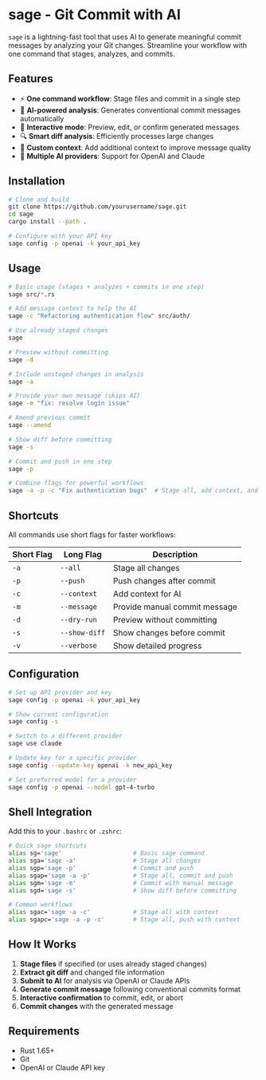 # sage - Git Commit with AI

`sage` is a lightning-fast tool that uses AI to generate meaningful commit messages by analyzing your Git changes. Streamline your workflow with one command that stages, analyzes, and commits.

## Features

- ⚡ **One command workflow**: Stage files and commit in a single step
- 🧠 **AI-powered analysis**: Generates conventional commit messages automatically
- 🔄 **Interactive mode**: Preview, edit, or confirm generated messages
- 🔍 **Smart diff analysis**: Efficiently processes large changes
- 📝 **Custom context**: Add additional context to improve message quality
- 🚀 **Multiple AI providers**: Support for OpenAI and Claude

## Installation

```bash
# Clone and build
git clone https://github.com/yourusername/sage.git
cd sage
cargo install --path .

# Configure with your API key
sage config -p openai -k your_api_key
```

## Usage

```bash
# Basic usage (stages + analyzes + commits in one step)
sage src/*.rs

# Add message context to help the AI
sage -c "Refactoring authentication flow" src/auth/

# Use already staged changes
sage

# Preview without committing
sage -d

# Include unstaged changes in analysis
sage -a

# Provide your own message (skips AI)
sage -m "fix: resolve login issue"

# Amend previous commit
sage --amend

# Show diff before committing
sage -s

# Commit and push in one step
sage -p

# Combine flags for powerful workflows
sage -a -p -c "Fix authentication bugs"  # Stage all, add context, and push
```

## Shortcuts

All commands use short flags for faster workflows:

| Short Flag | Long Flag    | Description                     |
|------------|-------------|---------------------------------|
| `-a`       | `--all`     | Stage all changes              |
| `-p`       | `--push`    | Push changes after commit      |
| `-c`       | `--context` | Add context for AI             |
| `-m`       | `--message` | Provide manual commit message  |
| `-d`       | `--dry-run` | Preview without committing     |
| `-s`       | `--show-diff` | Show changes before commit   |
| `-v`       | `--verbose` | Show detailed progress         |

## Configuration

```bash
# Set up API provider and key
sage config -p openai -k your_api_key

# Show current configuration
sage config -s

# Switch to a different provider
sage use claude

# Update key for a specific provider
sage config --update-key openai -k new_api_key

# Set preferred model for a provider
sage config -p openai --model gpt-4-turbo
```

## Shell Integration

Add this to your `.bashrc` or `.zshrc`:

```bash
# Quick sage shortcuts
alias sg='sage'                    # Basic sage command
alias sga='sage -a'                # Stage all changes
alias sgp='sage -p'                # Commit and push
alias sgap='sage -a -p'            # Stage all, commit and push
alias sgm='sage -m'                # Commit with manual message
alias sgd='sage -s'                # Show diff before committing

# Common workflows
alias sgac='sage -a -c'            # Stage all with context
alias sgapc='sage -a -p -c'        # Stage all, push with context
```

## How It Works

1. **Stage files** if specified (or uses already staged changes)
2. **Extract git diff** and changed file information
3. **Submit to AI** for analysis via OpenAI or Claude APIs
4. **Generate commit message** following conventional commits format
5. **Interactive confirmation** to commit, edit, or abort
6. **Commit changes** with the generated message

## Requirements

- Rust 1.65+
- Git
- OpenAI or Claude API key

